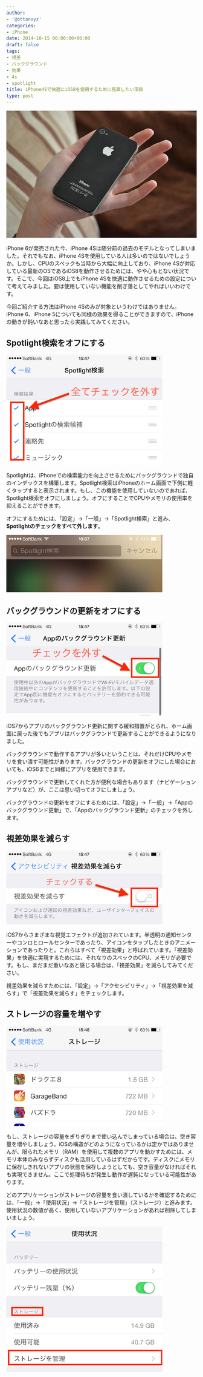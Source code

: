 ```yaml
---
author:
- '@ottanxyz'
categories:
- iPhone
date: 2014-10-15 00:00:00+00:00
draft: false
tags:
- 視差
- バックグラウンド
- 効果
- 4s
- spotlight
title: iPhone4Sで快適にiOS8を使用するために見直したい項目
type: post
---
```


![](141015-543e264d078e9.jpg)

iPhone 6が発売された今、iPhone 4Sは随分前の過去のモデルとなってしまいました。それでもなお、iPhone 4Sを使用している人は多いのではないでしょうか。しかし、CPUのスペックも当時から大幅に向上しており、iPhone 4Sが対応している最新のOSであるiOS8を動作させるためには、やや心もとない状況です。そこで、今回はiOS8上でもiPhone 4Sを快適に動作させるための設定について考えてみました。要は使用していない機能を削ぎ落としてやればいいわけです。

今回ご紹介する方法はiPhone 4Sのみが対象というわけではありません。iPhone 6、iPhone 5についても同様の効果を得ることができますので、iPhoneの動きが鈍いなあと思ったら実践してみてください。

## Spotlight検索をオフにする

![](141015-543e264f43619.png)

Spotlightは、iPhoneでの検索能力を向上させるためにバックグラウンドで独自のインデックスを構築します。Spotlight検索はiPhoneのホーム画面で下側に軽くタップすると表示されます。もし、この機能を使用していないのであれば、Spotlight検索をオフにしましょう。オフにすることでCPUやメモリの使用率を抑えることができます。

オフにするためには、「設定」→「一般」→「Spotlight検索」と進み、**Spotlightのチェックをすべて外します**。

![](141015-543e2658e3913.png)

## バックグラウンドの更新をオフにする

![](141015-543e26543e44d.png)

iOS7からアプリのバックグラウンド更新に関する緩和措置がとられ、ホーム画面に戻った後でもアプリはバックグラウンドで更新することができるようになりました。

バックグラウンドで動作するアプリが多いということは、それだけCPUやメモリを食い潰す可能性があります。バックグラウンドの更新をオフにした場合においても、iOS6までと同様にアプリを使用できます。

バックグラウンドで更新してくれた方が便利な場合もあります（ナビゲーションアプリなど）が、ここは思い切ってオフにしましょう。

バックグラウンドの更新をオフにするためには、「設定」→「一般」→「Appのバックグラウンド更新」で、「Appのバックグラウンド更新」のチェックを外します。

## 視差効果を減らす

![](141015-543e2651ee490.png)

iOS7からさまざまな視覚エフェクトが追加されています。半透明の通知センターやコンロとロールセンターであったり、アイコンをタップしたときのアニメーションであったりと。これらはすべて「視差効果」と呼ばれています。「視差効果」を快適に実現するためには、それなりのスペックのCPU、メモリが必要です。もし、まだまだ重いなあと感じる場合は、「視差効果」を減らしてみてください。

視差効果を減らすためには、「設定」→「アクセシビリティ」→「視差効果を減らす」で「視差効果を減らす」をチェックします。

## ストレージの容量を増やす

![](141015-543e26568ca4f.png)

もし、ストレージの容量をぎりぎりまで使い込んでしまっている場合は、空き容量を増やしましょう。iOSの構造がどのようになっているかは定かではありませんが、限られたメモリ（RAM）を使用して複数のアプリを動かすためには、メモリ本体のみならずディスクも活用しているはずだからです。ディスクにメモリに保存しきれないアプリの状態を保存しようとしても、空き容量がなければそれも実現できません。ここで処理待ちが発生し動作が遅鈍になっている可能性があります。

どのアプリケーションがストレージの容量を食い潰しているかを確認するためには、「一般」→「使用状況」→「ストレージを管理」（ストレージ）と進みます。使用状況の数値が高く、使用していないアプリケーションがあれば削除してしまいましょう。

![](141015-543e265b18b13.png)
